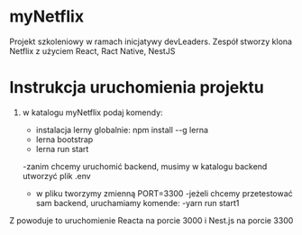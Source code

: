 # myNetflix
Projekt szkoleniowy w ramach inicjatywy devLeaders. Zespół stworzy klona Netflix z użyciem React, Ract Native, NestJS

# Instrukcja uruchomienia projektu
1. w katalogu myNetflix podaj komendy:
    - instalacja lerny globalnie: npm install --g lerna
    - lerna bootstrap
    - lerna run start
    
    -zanim chcemy uruchomić backend, musimy w katalogu backend utworzyć plik .env
    - w pliku tworzymy zmienną PORT=3300 
    -jeżeli chcemy przetestować sam backend, uruchamiamy komende:
    -yarn run start1 

 Z powoduje to uruchomienie Reacta na porcie 3000 i Nest.js na porcie 3300 
